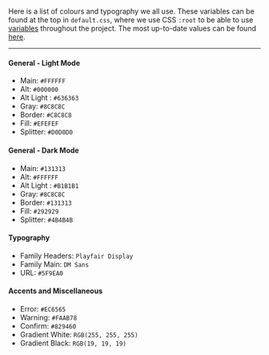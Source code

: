 #

Here is a list of colours and typography we all use. These variables can be found at the top in `default.css`, where we use CSS `:root` to be able to use [variables](https://www.w3schools.com/css/css3_variables.asp) throughout the project. The most up-to-date values can be found [here](https://gitlab.fdmci.hva.nl/pad/2223/flo/team-8/-/blob/main/src/assets/css/defaults.css#L5).

---

#### General - Light Mode

- Main: `#FFFFFF`
- Alt: `#000000`
- Alt Light : `#636363`
- Gray: `#8C8C8C`
- Border: `#C8C8C8`
- Fill: `#EFEFEF`
- Splitter: `#D0D0D0`

#### General - Dark Mode

- Main: `#131313`
- Alt: `#FFFFFF`
- Alt Light : `#B1B1B1`
- Gray: `#8C8C8C`
- Border: `#131313`
- Fill: `#292929`
- Splitter: `#4B4B4B`

#### Typography

- Family Headers: `Playfair Display`
- Family Main: `DM Sans`
- URL: `#5F9EA0`

#### Accents and Miscellaneous

- Error: `#EC6565`
- Warning: `#FAAB78`
- Confirm: `#829460`
- Gradient White: `RGB(255, 255, 255)`
- Gradient Black: `RGB(19, 19, 19)`
